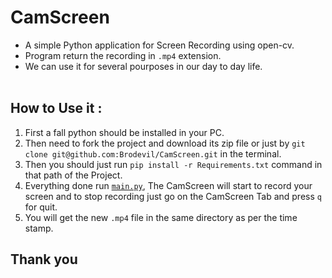 # CamScreen
- A simple Python application for Screen Recording using open-cv.
- Program return the recording in `.mp4` extension.
- We can use it for several pourposes in our day to day life.<br><br>

## How to Use it :
1. First a fall python should be installed in your PC.
2. Then need to fork the project and download its zip file or just by `git clone git@github.com:Brodevil/CamScreen.git` in the terminal.
3. Then you should just run `pip install -r Requirements.txt` command in that path of the Project.
4. Everything done run [`main.py`](https://github.com/Brodevil/CamScreen/blob/main/main.py), The CamScreen will start to record your screen and to stop recording just go on the CamScreen Tab and press `q` for quit.
5. You will get the new `.mp4` file in the same directory as per the time stamp.<br>

## Thank you
